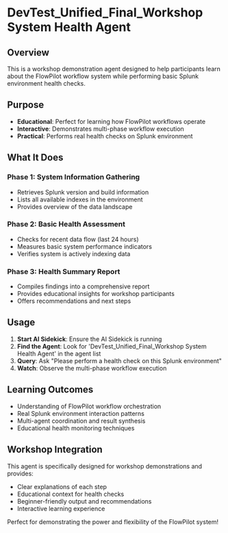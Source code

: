 # DevTest_Unified_Final_Workshop System Health Agent

## Overview

This is a workshop demonstration agent designed to help participants learn about the FlowPilot workflow system while performing basic Splunk environment health checks.

## Purpose

- **Educational**: Perfect for learning how FlowPilot workflows operate
- **Interactive**: Demonstrates multi-phase workflow execution
- **Practical**: Performs real health checks on Splunk environment

## What It Does

### Phase 1: System Information Gathering
- Retrieves Splunk version and build information
- Lists all available indexes in the environment
- Provides overview of the data landscape

### Phase 2: Basic Health Assessment  
- Checks for recent data flow (last 24 hours)
- Measures basic system performance indicators
- Verifies system is actively indexing data

### Phase 3: Health Summary Report
- Compiles findings into a comprehensive report
- Provides educational insights for workshop participants
- Offers recommendations and next steps

## Usage

1. **Start AI Sidekick**: Ensure the AI Sidekick is running
2. **Find the Agent**: Look for 'DevTest_Unified_Final_Workshop System Health Agent' in the agent list
3. **Query**: Ask "Please perform a health check on this Splunk environment"
4. **Watch**: Observe the multi-phase workflow execution

## Learning Outcomes

- Understanding of FlowPilot workflow orchestration
- Real Splunk environment interaction patterns
- Multi-agent coordination and result synthesis
- Educational health monitoring techniques

## Workshop Integration

This agent is specifically designed for workshop demonstrations and provides:
- Clear explanations of each step
- Educational context for health checks
- Beginner-friendly output and recommendations
- Interactive learning experience

Perfect for demonstrating the power and flexibility of the FlowPilot system!
